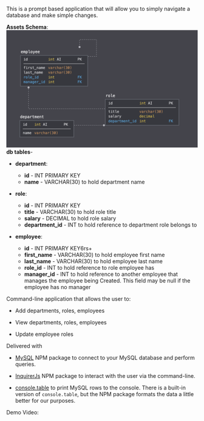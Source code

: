 This is a prompt based application that will allow you to simply navigate a database and make simple changes.

**Assets Schema**:
![Database Schema](Assets/schema.png)
**db tables**-

- **department**:

  - **id** - INT PRIMARY KEY
  - **name** - VARCHAR(30) to hold department name

- **role**:

  - **id** - INT PRIMARY KEY
  - **title** - VARCHAR(30) to hold role title
  - **salary** - DECIMAL to hold role salary
  - **department_id** - INT to hold reference to department role belongs to

- **employee**:

  - **id** - INT PRIMARY KEY6rs+
  - **first_name** - VARCHAR(30) to hold employee first name
  - **last_name** - VARCHAR(30) to hold employee last name
  - **role_id** - INT to hold reference to role employee has
  - **manager_id** - INT to hold reference to another employee that manages the employee being Created. This field may be null if the employee has no manager

Command-line application that allows the user to:

- Add departments, roles, employees

- View departments, roles, employees

- Update employee roles

Delivered with

- [MySQL](https://www.npmjs.com/package/mysql) NPM package to connect to your MySQL database and perform queries.

- [InquirerJs](https://www.npmjs.com/package/inquirer/v/0.2.3) NPM package to interact with the user via the command-line.

- [console.table](https://www.npmjs.com/package/console.table) to print MySQL rows to the console. There is a built-in version of `console.table`, but the NPM package formats the data a little better for our purposes.

Demo Video:
